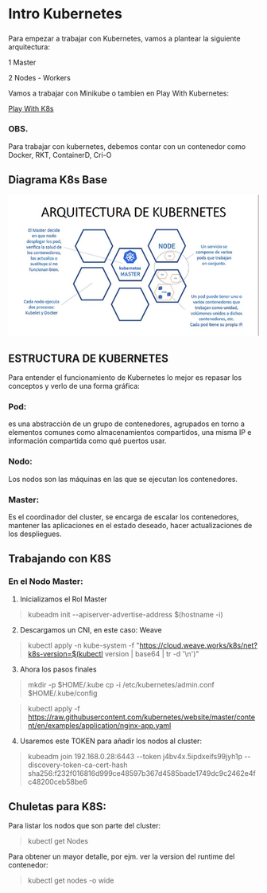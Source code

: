# Intro Kubernetes
#####

Para empezar a trabajar con Kubernetes, vamos a plantear la siguiente arquitectura:

1 Master

2 Nodes - Workers

Vamos a trabajar con Minikube o tambien en Play With Kubernetes:

[Play With K8s](https://labs.play-with-k8s.com)

### OBS.
Para trabajar con kubernetes, debemos contar con un contenedor como Docker, RKT, ContainerD, Cri-O


## Diagrama K8s Base

![Arquitectura](https://github.com/kdetony/k8s-basico/blob/master/images/k8s-base.jpg)

## ESTRUCTURA DE KUBERNETES

Para entender el funcionamiento de Kubernetes lo mejor es repasar los conceptos y verlo de una forma gráfica:

### Pod:
es una abstracción de un grupo de contenedores, agrupados en torno a elementos comunes como almacenamientos compartidos, una misma IP  e información compartida como qué puertos usar.
    
### Nodo: 
Los nodos son las máquinas en las que se ejecutan los contenedores.

### Master: 
Es el coordinador del cluster, se encarga de escalar los contenedores, mantener las aplicaciones en el estado deseado, hacer actualizaciones de los despliegues.


## Trabajando con K8S


### En el Nodo Master:

1) Inicializamos el Rol Master
>kubeadm init --apiserver-advertise-address $(hostname -i)

2) Descargamos un CNI, en este caso: Weave
>kubectl apply -n kube-system -f "https://cloud.weave.works/k8s/net?k8s-version=$(kubectl version | base64 | tr -d '\n')"

3) Ahora los pasos finales
>mkdir -p $HOME/.kube
>cp -i /etc/kubernetes/admin.conf $HOME/.kube/config 

>kubectl apply -f https://raw.githubusercontent.com/kubernetes/website/master/content/en/examples/application/nginx-app.yaml


4) Usaremos este TOKEN para añadir los nodos al cluster:
>kubeadm join 192.168.0.28:6443 --token j4bv4x.5ipdxeifs99jyh1p --discovery-token-ca-cert-hash sha256:f232f016816d999ce48597b367d4585bade1749dc9c2462e4fc48200ceb58be6

## Chuletas para K8S:

Para listar los nodos que son parte del cluster:
>kubectl get Nodes

Para obtener un mayor detalle, por ejm. ver la version del runtime del contenedor:
>kubectl get nodes -o wide
